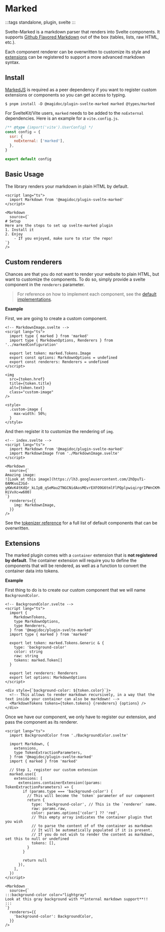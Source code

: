 # Marked

:::tags
standalone, plugin, svelte
:::

Svelte-Marked is a markdown parser that renders into Svelte components. It supports [Github Flavored Markdown](https://github.github.com/gfm/) out of the box (tables, lists, raw HTML, etc.).

Each component renderer can be overwritten to customize its style and [extensions](https://github.com/markedjs/marked-extension-template) can be registered to support a more advanced markdown syntax.

## Install

[MarkedJS](https://github.com/markedjs/marked) is required as a peer dependency if you want to register custom extensions or components so you can get access to typing.

```shell-session
$ pnpm install -D @magidoc/plugin-svelte-marked marked @types/marked
```

For SvelteKit/Vite users, `marked` needs to be added to the `noExternal` dependencies. Here is an example for a `vite.config.js`.

```javascript
/** @type {import('vite').UserConfig} */
const config = {
  ssr: {
    noExternal: ['marked'],
  },
}

export default config
```

## Basic Usage

The library renders your markdown in plain HTML by default.

```svelte
<script lang="ts">
  import Markdown from '@magidoc/plugin-svelte-marked'
</script>

<Markdown
  source={`
# Setup
Here are the steps to set up svelte-marked plugin
1. Install it
2. Enjoy
    - If you enjoyed, make sure to star the repo!
`}
/>
```

## Custom renderers

Chances are that you do not want to render your website to plain HTML, but want to customize the components. To do so, simply provide a svelte component in the `renderers` parameter.

> For reference on how to implement each component, see the [default implementations](https://github.com/magidoc-org/magidoc/tree/main/packages/plugins/svelte-marked/src/lib/markdown/components).


**Example** 

First, we are going to create a custom component.

```svelte
<!-- MarkdownImage.svelte -->
<script lang="ts">
  import type { marked } from 'marked'
  import type { MarkdownOptions, Renderers } from '../markedConfiguration'

  export let token: marked.Tokens.Image
  export const options: MarkdownOptions = undefined
  export const renderers: Renderers = undefined
</script>

<img
  src={token.href}
  title={token.title}
  alt={token.text}
  class="custom-image"
/>

<style>
  .custom-image {
    max-width: 50%;
  }
</style>
```

And then register it to customize the rendering of `img`.

```svelte
<!-- index.svelte -->
<script lang="ts">
  import Markdown from '@magidoc/plugin-svelte-marked'
  import MarkdownImage from './MarkdownImage.svelte'
</script>

<Markdown
  source={`
Amazing image:
![Look at this image](https://lh3.googleusercontent.com/2hDpuTi-0AMKvoZJGd-yKWvK4tKdQr_kLIpB_qSeMau2TNGCNidAosMEvrEXFO9G6tmlFlPQplpwiqirgrIPWnCKMvElaYgI-HiVvXc=w600)
`}
  renderers={{
    img: MarkdownImage,
  }}
/>
```

See the [tokenizer reference](https://marked.js.org/using_pro#tokenizer) for a full list of default components that can be overwritten.

## Extensions

The marked plugin comes with a `container` extension that is **not registered by default**. The container extension will require you to define the components that will be rendered, as well as a function to convert the container data into tokens.

**Example**

First thing to do is to create our custom component that we will name `BackgroundColor`.

```svelte
<!-- BackgroundColor.svelte -->
<script lang="ts">
  import {
    MarkdownTokens,
    type MarkdownOptions,
    type Renderers,
  } from '@magidoc/plugin-svelte-marked'
  import type { marked } from 'marked'

  export let token: marked.Tokens.Generic & {
    type: 'background-color'
    color: string
    raw: string
    tokens: marked.Token[]
  }

  export let renderers: Renderers
  export let options: MarkdownOptions
</script>

<div style={`background-color: ${token.color}`}>
  <!-- This allows to render markdown recursively, in a way that the text inside your container can also be markdown! -->
  <MarkdownTokens tokens={token.tokens} {renderers} {options} />
</div>
```

Once we have our component, we only have to register our extension, and pass the component as its renderer.

```svelte
<script lang="ts">
  import BackgroundColor from './BackgroundColor.svelte'

  import Markdown, {
    extensions,
    type TokenExtractionParameters,
  } from '@magidoc/plugin-svelte-marked'
  import { marked } from 'marked'

  // Step 1, register our custom extension
  marked.use({
    extensions: [
      extensions.containerExtension((params: TokenExtractionParameters) => {
        if (params.type === 'background-color') {
          // This will become the `token` parameter of our component
          return {
            type: 'background-color', // This is the `renderer` name.
            raw: params.raw,
            color: params.options['color'] ?? 'red',
            // This empty array indicates the container plugin that you wish 
            // to parse the content of of the container as markdown
            // It will be automatically populated if it is present.
            // If you do not wish to render the content as markdown, set this to null or undefined
            tokens: [],
          }
        }

        return null
      }),
    ],
  })
</script>

<Markdown
  source={`
:::background-color color="lightgray"
Look at this gray background with **internal markdown support**!!
:::
`}
  renderers={{
    'background-color': BackgroundColor,
  }}
/>
```
